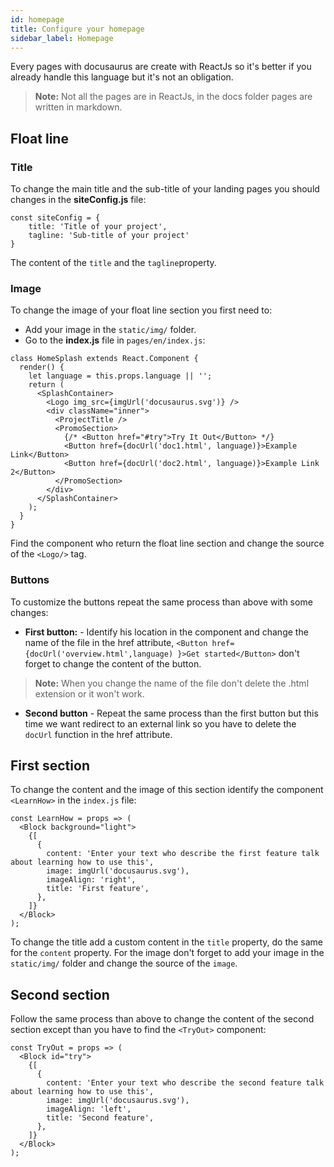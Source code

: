 ```yaml
---
id: homepage
title: Configure your homepage
sidebar_label: Homepage
---
```

Every pages with docusaurus are create with ReactJs so it's better if you already handle this language but it's not an obligation.
> **Note:** Not all the pages are in ReactJs, in the docs folder pages are written in markdown.


## Float line
### Title
To change the main title and the sub-title of your landing pages you should changes in the **siteConfig.js** file:
```
const siteConfig = {
    title: 'Title of your project',
    tagline: 'Sub-title of your project'
}
```
The content of the `title` and the `tagline`property.
### Image
To change the image of your float line section you first need to:
- Add your image in the `static/img/` folder.
- Go to the **index.js** file in `pages/en/index.js`:
```
class HomeSplash extends React.Component {
  render() {
    let language = this.props.language || '';
    return (
      <SplashContainer>
        <Logo img_src={imgUrl('docusaurus.svg')} />
        <div className="inner">
          <ProjectTitle />
          <PromoSection>
            {/* <Button href="#try">Try It Out</Button> */}
            <Button href={docUrl('doc1.html', language)}>Example Link</Button>
            <Button href={docUrl('doc2.html', language)}>Example Link 2</Button>
          </PromoSection>
        </div>
      </SplashContainer>
    );
  }
}
```
Find the component who return the float line section and change the source of the `<Logo/>` tag.
### Buttons
To customize the buttons repeat the same process than above with some changes:
- **First button:** - Identify his location in the component and change the name of the file in the href attribute, `<Button href={docUrl('overview.html',language) }>Get started</Button>` don't forget to change the content of the button.
> **Note:** When you change the name of the file don't delete the .html extension or it won't work.
- **Second button** - Repeat the same process than the first button but this time we want redirect to an external link so you have to delete the `docUrl` function in the href attribute.


## First section
To change the content and the image of this section identify the component `<LearnHow>` in the `index.js` file:
```
const LearnHow = props => (
  <Block background="light">
    {[
      {
        content: 'Enter your text who describe the first feature talk about learning how to use this',
        image: imgUrl('docusaurus.svg'),
        imageAlign: 'right',
        title: 'First feature',
      },
    ]}
  </Block>
);
```
To change the title add a custom content in the `title` property, do the same for the `content` property.   For the image don't forget to add your image in the `static/img/` folder and change the source of the `image`.


## Second section
Follow the same process than above to change the content of the second section except than you have to find the `<TryOut>` component:
```
const TryOut = props => (
  <Block id="try">
    {[
      {
        content: 'Enter your text who describe the second feature talk about learning how to use this',
        image: imgUrl('docusaurus.svg'),
        imageAlign: 'left',
        title: 'Second feature',
      },
    ]}
  </Block>
);
```